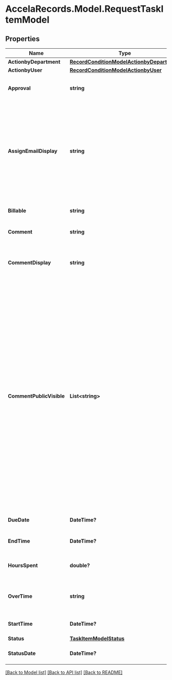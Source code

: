 # AccelaRecords.Model.RequestTaskItemModel
## Properties

Name | Type | Description | Notes
------------ | ------------- | ------------- | -------------
**ActionbyDepartment** | [**RecordConditionModelActionbyDepartment**](RecordConditionModelActionbyDepartment.md) |  | [optional] 
**ActionbyUser** | [**RecordConditionModelActionbyUser**](RecordConditionModelActionbyUser.md) |  | [optional] 
**Approval** | **string** | Used to indicate supervisory approval of an adhoc task. | [optional] 
**AssignEmailDisplay** | **string** | Indicates whether or not to display the agency employeeâ€™s email address in ACA. Public users can then click the e-mail hyperlink and send an e-mail to the agency employee. â€œYâ€ : display the email address. â€œNâ€ : hide the email address. | [optional] 
**Billable** | **string** | Indicates whether or not the item is billable. | [optional] 
**Comment** | **string** | Comments or notes about the current context. | [optional] 
**CommentDisplay** | **string** | Indicates whether or not Accela Citizen Access users can view the inspection results comments.  | [optional] 
**CommentPublicVisible** | **List&lt;string&gt;** | Specifies the type of user who can view the inspection result comments. &lt;br/&gt;\&quot;All ACA Users\&quot; - Both registered and anonymous Accela Citizen Access users can view the comments for inspection results. &lt;br/&gt;\&quot;Record Creator Only\&quot; - the user who created the record can see the comments for the inspection results. &lt;br/&gt;\&quot;Record Creator and Licensed Professional\&quot; - The user who created the record and the licensed professional associated with the record can see the comments for the inspection results. | [optional] 
**DueDate** | **DateTime?** | The desired completion date of the task. | [optional] 
**EndTime** | **DateTime?** | The time the workflow task was completed. | [optional] 
**HoursSpent** | **double?** | Number of hours used for a workflow or workflow task. | [optional] 
**OverTime** | **string** | A labor cost factor that indicates time worked beyond a worker&#39;s regular working hours. | [optional] 
**StartTime** | **DateTime?** | The time the workflow task started. | [optional] 
**Status** | [**TaskItemModelStatus**](TaskItemModelStatus.md) |  | [optional] 
**StatusDate** | **DateTime?** | The date when the current status changed. | [optional] 

[[Back to Model list]](../README.md#documentation-for-models) [[Back to API list]](../README.md#documentation-for-api-endpoints) [[Back to README]](../README.md)

